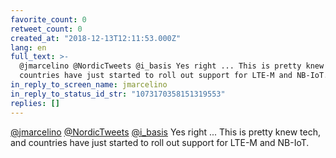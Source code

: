 ```yaml
---
favorite_count: 0
retweet_count: 0
created_at: "2018-12-13T12:11:53.000Z"
lang: en
full_text: >-
  @jmarcelino @NordicTweets @i_basis Yes right ... This is pretty knew tech, and
  countries have just started to roll out support for LTE-M and NB-IoT.
in_reply_to_screen_name: jmarcelino
in_reply_to_status_id_str: "1073170358151319553"
replies: []
---
```


[@jmarcelino](https://twitter.com/jmarcelino)
[@NordicTweets](https://twitter.com/NordicTweets)
[@i_basis](https://twitter.com/i_basis) Yes right ... This is pretty knew tech,
and countries have just started to roll out support for LTE-M and NB-IoT.
